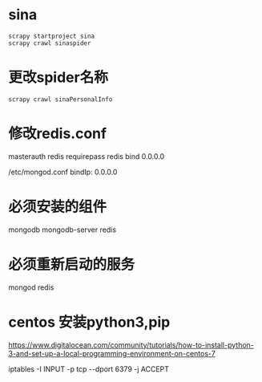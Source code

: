 # sina

```
scrapy startproject sina
scrapy crawl sinaspider
```

# 更改spider名称

```
scrapy crawl sinaPersonalInfo
```

# 修改redis.conf

masterauth redis
requirepass redis
bind 0.0.0.0

/etc/mongod.conf
bindIp: 0.0.0.0

# 必须安装的组件

mongodb mongodb-server
redis

# 必须重新启动的服务

mongod
redis

# centos 安装python3,pip

https://www.digitalocean.com/community/tutorials/how-to-install-python-3-and-set-up-a-local-programming-environment-on-centos-7

iptables -I INPUT -p tcp --dport 6379 -j ACCEPT
